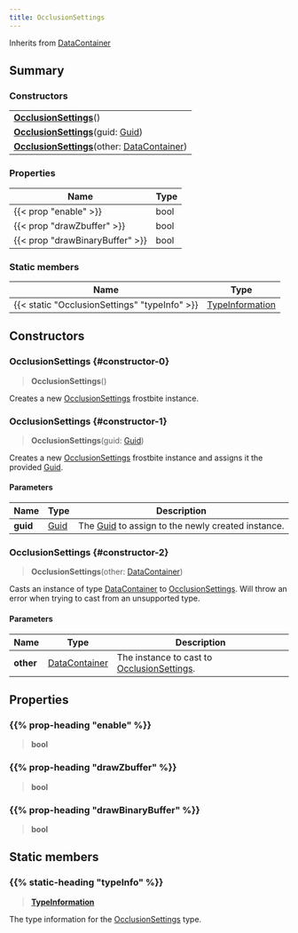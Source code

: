```yaml
---
title: OcclusionSettings
---
```


Inherits from [DataContainer](/vext/ref/shared/type/datacontainer)

## Summary

### Constructors

|  |
| --- |
| **[OcclusionSettings](#constructor-0)**() |
| **[OcclusionSettings](#constructor-1)**(guid: [Guid](/vext/ref/shared/type/guid)) |
| **[OcclusionSettings](#constructor-2)**(other: [DataContainer](/vext/ref/shared/type/datacontainer)) |

### Properties

| Name | Type |
| ---- | ---- |
| {{< prop "enable" >}} | bool |
| {{< prop "drawZbuffer" >}} | bool |
| {{< prop "drawBinaryBuffer" >}} | bool |

### Static members

| Name | Type |
| ---- | ---- |
| {{< static "OcclusionSettings" "typeInfo" >}} | [TypeInformation](/vext/ref/shared/type/typeinformation) |

## Constructors

### OcclusionSettings {#constructor-0}

> **OcclusionSettings**()

Creates a new [OcclusionSettings](/vext/ref/fb/occlusionsettings) frostbite instance.

### OcclusionSettings {#constructor-1}

> **OcclusionSettings**(guid: [Guid](/vext/ref/shared/type/guid))

Creates a new [OcclusionSettings](/vext/ref/fb/occlusionsettings) frostbite instance and assigns it the provided [Guid](/vext/ref/shared/type/guid).

#### Parameters

| Name | Type | Description |
| ---- | ---- | ----------- |
| **guid** | [Guid](/vext/ref/shared/type/guid) | The [Guid](/vext/ref/shared/type/guid) to assign to the newly created instance. |

### OcclusionSettings {#constructor-2}

> **OcclusionSettings**(other: [DataContainer](/vext/ref/shared/type/datacontainer))

Casts an instance of type [DataContainer](/vext/ref/shared/type/datacontainer) to [OcclusionSettings](/vext/ref/fb/occlusionsettings). Will throw an error when trying to cast from an unsupported type.

#### Parameters

| Name | Type | Description |
| ---- | ---- | ----------- |
| **other** | [DataContainer](/vext/ref/shared/type/datacontainer) | The instance to cast to [OcclusionSettings](/vext/ref/fb/occlusionsettings). |

## Properties

### {{% prop-heading "enable" %}}

> **bool**

### {{% prop-heading "drawZbuffer" %}}

> **bool**

### {{% prop-heading "drawBinaryBuffer" %}}

> **bool**

## Static members

### {{% static-heading "typeInfo" %}}

> **[TypeInformation](/vext/ref/shared/type/typeinformation)**

The type information for the [OcclusionSettings](/vext/ref/fb/occlusionsettings) type.

